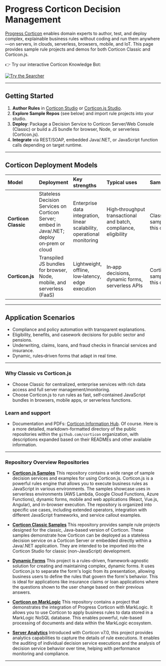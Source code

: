 # Progress Corticon Decision Management

[Progress Corticon](https://www.progress.com/corticon) enables domain experts to author, test, and deploy complex, explainable business rules without coding and run them anywhere—on servers, in clouds, serverless, browsers, mobile, and IoT. This page provides sample rule projects and demos for both Corticon Classic and Corticon.js.

👉 Try our interactive Corticon Knowledge Bot:

[![Try the Searcher](https://img.shields.io/badge/Corticon_Knowledge_Bot-Chat_now-success?style=for-the-badge\&logo=progress)](https://corticon.github.io/searcher/)

---

## Getting Started

1. **Author Rules** in [Corticon Studio](https://docs.progress.com/bundle/corticon-quick-reference/page/A-guide-to-Progress-Corticon-Studio.html) or [Corticon.js Studio](https://docs.progress.com/bundle/corticon-js-quick-reference/page/A-guide-to-Progress-Corticon.js-Studio.html).
2. **Explore Sample Repos** (see below) and import rule projects into your studio.
3. **Deploy**: Package a Decision Service to Corticon Server/Web Console (Classic) or build a JS bundle for browser, Node, or serverless (Corticon.js).
4. **Integrate**  via REST/SOAP, embedded Java/.NET, or JavaScript function calls depending on target runtime.

---

## Corticon Deployment Models


| Model | Deployment | Key strengths | Typical uses | Samples |
| :--- | :--- | :--- | :--- | :--- |
| **Corticon Classic** | Stateless Decision Services on Corticon Server; embed in Java/.NET; deploy on‑prem or cloud | Enterprise data integration, linear scalability, operational monitoring | High‑throughput transactional and batch, compliance, eligibility | Classic samples in this org |
| **Corticon.js** | Transpiled JS bundles for browser, Node, mobile, and serverless (FaaS) | Lightweight, offline, low‑latency, edge execution | In‑app decisions, dynamic forms, serverless APIs | Corticon.js samples in this org |

---

## Application Scenarios

- Compliance and policy automation with transparent explanations.
- Eligibility, benefits, and casework decisions for public sector and pensions.
- Underwriting, claims, loans, and fraud checks in financial services and insurance.
- Dynamic, rules‑driven forms that adapt in real time.
---

### Why Classic vs Corticon.js
- Choose Classic for centralized, enterprise services with rich data access and full server management/monitoring.
- Choose Corticon.js to run rules as fast, self‑contained JavaScript bundles in browsers, mobile apps, or serverless functions.

### Learn and support
- Documentation and PDFs: [Corticon Information Hub](https://docs.progress.com/category/corticon-information-hub).
Of course. Here is a more detailed, markdown-formatted directory of the public repositories within the `github.com/corticon` organization, with descriptions expanded based on their READMEs and other available information.

-----

### Repository Overview Repositories

  * **[Corticon.js Samples](https://github.com/corticon/corticon.js-samples)**
    This repository contains a wide range of sample decision services and examples for using Corticon.js. Corticon.js is a powerful rules engine that allows you to execute business rules as JavaScript in various environments. The samples showcase uses in serverless environments (AWS Lambda, Google Cloud Functions, Azure Functions), dynamic forms, mobile and web applications (React, Vue.js, Angular), and in-browser execution. The repository is organized into specific use cases, including extended operators, integration with different JavaScript frameworks, and service callout examples.

  * **[Corticon Classic Samples](https://github.com/corticon/corticon-classic-samples)**
    This repository provides sample rule projects designed for the classic, Java-based version of Corticon. These samples demonstrate how Corticon can be deployed as a stateless decision service on a Corticon Server or embedded directly within a Java/.NET application. They are intended to be imported into the Corticon Studio for classic (non-JavaScript) development.

   * **[Dynamic Forms](https://github.com/corticon/corticon-dynamic-forms)**
    This project is a rules-driven, framework-agnostic solution for creating and maintaining complex, dynamic forms. It uses Corticon.js to separate the form's logic from its presentation, allowing business users to define the rules that govern the form's behavior. This is ideal for applications like insurance claims or loan applications where the questions shown to the user change based on their previous answers.

  * **[Corticon on MarkLogic](https://github.com/corticon/corticon-on-marklogic)**
This repository contains a project that demonstrates the integration of Progress Corticon with MarkLogic. It allows you to use Corticon to apply business rules to data stored in a MarkLogic NoSQL database. This enables powerful, rule-based processing of documents and data within the MarkLogic ecosystem.

  * **[Server Analytics](https://github.com/corticon/server-analytics)**
    Introduced with Corticon v7.0, this project provides analytics capabilities to capture the details of rule executions. It enables the auditing of individual decision service executions and the analysis of decision service behavior over time, helping with performance monitoring and compliance.

-----
